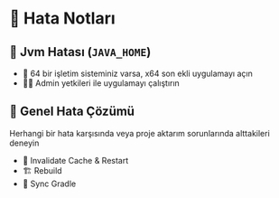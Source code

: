 # 🐞 Hata Notları

## 🥴 Jvm Hatası \(`JAVA_HOME`\)

* 🎳 64 bir işletim sisteminiz varsa, x64 son ekli uygulamayı açın
* 👮‍♂️ Admin yetkileri ile uygulamayı çalıştırın

## 🌈 Genel Hata Çözümü

Herhangi bir hata karşısında veya proje aktarım sorunlarında alttakileri deneyin

* 🧹 Invalidate Cache & Restart
* 🏗️ Rebuild
* 🔄 Sync Gradle


